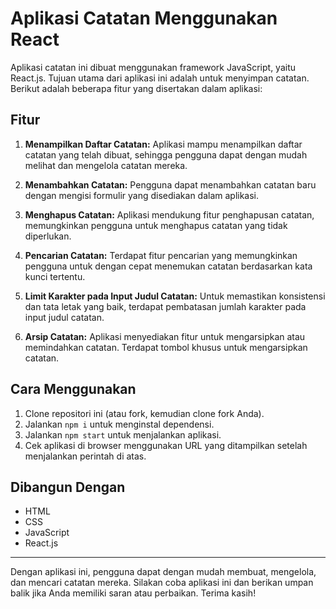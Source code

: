 # Aplikasi Catatan Menggunakan React

Aplikasi catatan ini dibuat menggunakan framework JavaScript, yaitu React.js. Tujuan utama dari aplikasi ini adalah untuk menyimpan catatan. Berikut adalah beberapa fitur yang disertakan dalam aplikasi:

## Fitur

1. **Menampilkan Daftar Catatan:**
   Aplikasi mampu menampilkan daftar catatan yang telah dibuat, sehingga pengguna dapat dengan mudah melihat dan mengelola catatan mereka.

2. **Menambahkan Catatan:**
   Pengguna dapat menambahkan catatan baru dengan mengisi formulir yang disediakan dalam aplikasi.

3. **Menghapus Catatan:**
   Aplikasi mendukung fitur penghapusan catatan, memungkinkan pengguna untuk menghapus catatan yang tidak diperlukan.

4. **Pencarian Catatan:**
   Terdapat fitur pencarian yang memungkinkan pengguna untuk dengan cepat menemukan catatan berdasarkan kata kunci tertentu.

5. **Limit Karakter pada Input Judul Catatan:**
   Untuk memastikan konsistensi dan tata letak yang baik, terdapat pembatasan jumlah karakter pada input judul catatan.

6. **Arsip Catatan:**
   Aplikasi menyediakan fitur untuk mengarsipkan atau memindahkan catatan. Terdapat tombol khusus untuk mengarsipkan catatan.

## Cara Menggunakan

1. Clone repositori ini (atau fork, kemudian clone fork Anda).
2. Jalankan `npm i` untuk menginstal dependensi.
3. Jalankan `npm start` untuk menjalankan aplikasi.
4. Cek aplikasi di browser menggunakan URL yang ditampilkan setelah menjalankan perintah di atas.

## Dibangun Dengan

- HTML
- CSS
- JavaScript
- React.js

---

Dengan aplikasi ini, pengguna dapat dengan mudah membuat, mengelola, dan mencari catatan mereka. Silakan coba aplikasi ini dan berikan umpan balik jika Anda memiliki saran atau perbaikan. Terima kasih!
